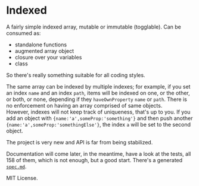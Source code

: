 # Indexed

A fairly simple indexed array, mutable or immutable (togglable). Can be consumed as:

- standalone functions
- augmented array object
- closure over your variables
- class

So there's really something suitable for all coding styles.

The same array can be indexed by multiple indexes; for example, if you set an index `name` and an index `path`, items will be indexed on one, or the other, or both, or none, depending if they `haveOwnProperty` `name` or `path`. There is no enforcement on having an array comprised of same objects.  
However, indexes will not keep track of uniqueness, that's up to you. If you add an object with `{name:'a',someProp:'something'}` and then push another `{name:'a',someProp:'somethingElse'}`, the index `a` will be set to the second object.

The project is very new and API is far from being stabilized.

Documentation will come later, in the meantime, have a look at the tests, all 158 of them, which is not enough, but a good start. There's a generated [`spec.md`](./spec.md).

MIT License.
